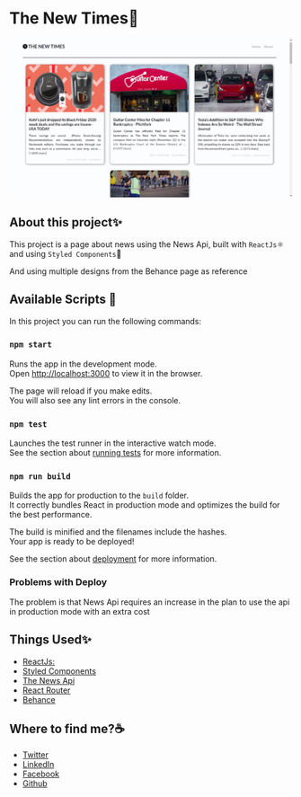 # The New Times🌟

![the new times](./src/assets/the-new-times.png)

## About this project✨

This project is a page about news using the News Api, built with `ReactJs`⚛ and using `Styled Components`💅

And using multiple designs from the Behance page as reference

## Available Scripts 🌟

In this project you can run the following commands:

### `npm start`

Runs the app in the development mode.\
Open [http://localhost:3000](http://localhost:3000) to view it in the browser.

The page will reload if you make edits.\
You will also see any lint errors in the console.

### `npm test`

Launches the test runner in the interactive watch mode.\
See the section about [running tests](https://facebook.github.io/create-react-app/docs/running-tests) for more information.

### `npm run build`

Builds the app for production to the `build` folder.\
It correctly bundles React in production mode and optimizes the build for the best performance.

The build is minified and the filenames include the hashes.\
Your app is ready to be deployed!

See the section about [deployment](https://facebook.github.io/create-react-app/docs/deployment) for more information.

### Problems with Deploy

The problem is that News Api requires an increase in the plan to use the api in production mode with an extra cost

## Things Used✨

- [ReactJs:](https://es.reactjs.org/)
- [Styled Components](https://styled-components.com/)
- [The News Api](https://newsapi.org/)
- [React Router](https://reactrouter.com/)
- [Behance](https://www.behance.net/search/projects/?search=newspaper%20website%20design&sort=recommended&time=month)

## Where to find me?☕

- [Twitter](https://twitter.com/lolesuncrak)
- [LinkedIn](https://www.linkedin.com/in/luis-fernando-alvarez/)
- [Facebook](https://www.facebook.com/profile.php?id=100013068189807)
- [Github](https://github.com/mrLuisFer)

